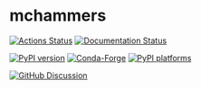 # mchammers

[![Actions Status][actions-badge]][actions-link]
[![Documentation Status][rtd-badge]][rtd-link]

[![PyPI version][pypi-version]][pypi-link]
[![Conda-Forge][conda-badge]][conda-link]
[![PyPI platforms][pypi-platforms]][pypi-link]

[![GitHub Discussion][github-discussions-badge]][github-discussions-link]

<!-- SPHINX-START -->

<!-- prettier-ignore-start -->
[actions-badge]:            https://github.com/zandalman/mchammers/workflows/CI/badge.svg
[actions-link]:             https://github.com/zandalman/mchammers/actions
[conda-badge]:              https://img.shields.io/conda/vn/conda-forge/mchammers
[conda-link]:               https://github.com/conda-forge/mchammers-feedstock
[github-discussions-badge]: https://img.shields.io/static/v1?label=Discussions&message=Ask&color=blue&logo=github
[github-discussions-link]:  https://github.com/zandalman/mchammers/discussions
[pypi-link]:                https://pypi.org/project/mchammers/
[pypi-platforms]:           https://img.shields.io/pypi/pyversions/mchammers
[pypi-version]:             https://img.shields.io/pypi/v/mchammers
[rtd-badge]:                https://readthedocs.org/projects/mchammers/badge/?version=latest
[rtd-link]:                 https://mchammers.readthedocs.io/en/latest/?badge=latest

<!-- prettier-ignore-end -->
